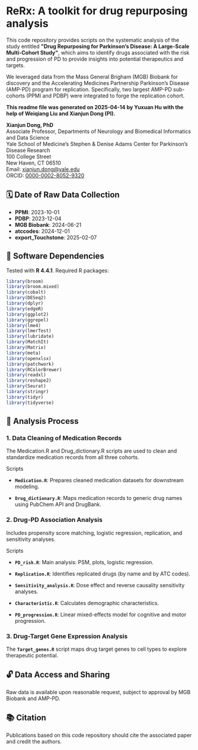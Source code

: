 # ReRx: A toolkit for drug repurposing analysis

This code repository provides scripts on the systematic analysis of the study entitled **"Drug Repurposing for Parkinson’s Disease: A Large-Scale Multi-Cohort Study"**, which aims to identify drugs associated with the risk and progression of PD to provide insights into potential therapeutics and targets.

We leveraged data from the Mass General Brigham (MGB) Biobank for discovery and the Accelerating Medicines Partnership Parkinson’s Disease (AMP-PD) program for replication. Specifically, two largest AMP-PD sub-cohorts (PPMI and PDBP) were integrated to forge the replication cohort.

**This readme file was generated on 2025-04-14 by Yuxuan Hu with the help of Weiqiang Liu and Xianjun Dong (PI).**

**Xianjun Dong, PhD**  
Associate Professor, Departments of Neurology and Biomedical Informatics and Data Science  
Yale School of Medicine’s Stephen & Denise Adams Center for Parkinson’s Disease Research  
100 College Street  
New Haven, CT 06510  
Email: [xianjun.dong@yale.edu](mailto:xianjun.dong@yale.edu)  
ORCID: [0000-0002-8052-9320](https://orcid.org/0000-0002-8052-9320)

## 🗓️ Date of Raw Data Collection

- **PPMI**: 2023-10-01  
- **PDBP**: 2023-12-04  
- **MGB Biobank**: 2024-06-21  
- **atccodes**: 2024-12-01  
- **export_Touchstone**: 2025-02-07  

## 🧰 Software Dependencies

Tested with **R 4.4.1**. Required R packages:

```r
library(broom)
library(broom.mixed)
library(cobalt)
library(DESeq2)
library(dplyr)
library(edgeR)
library(ggplot2)
library(ggrepel)
library(lme4)
library(lmerTest)
library(lubridate)
library(MatchIt)
library(Matrix)
library(meta)
library(openxlsx)
library(patchwork)
library(RColorBrewer)
library(readxl)
library(reshape2)
library(Seurat)
library(stringr)
library(tidyr)
library(tidyverse)
```

## 🔬 Analysis Process
### 1. Data Cleaning of Medication Records
The Medication.R and Drug_dictionary.R scripts are used to clean and standardize medication records from all three cohorts.

Scripts
- **`Medication.R`**:
Prepares cleaned medication datasets for downstream modeling.

- **`Drug_dictionary.R`**:
Maps medication records to generic drug names using PubChem API and DrugBank.

### 2. Drug-PD Association Analysis
Includes propensity score matching, logistic regression, replication, and sensitivity analyses.

Scripts
- **`PD_risk.R`**:
Main analysis: PSM, plots, logistic regression.

- **`Replication.R`**:
Identifies replicated drugs (by name and by ATC codes).

- **`Sensitivity_analysis.R`**:
Dose effect and reverse causality sensitivity analyses.

- **`Characteristic.R`**:
Calculates demographic characteristics.

- **`PD_progression.R`**:
Linear mixed-effects model for cognitive and motor progression.

### 3. Drug-Target Gene Expression Analysis
The **`Target_genes.R`** script maps drug target genes to cell types to explore therapeutic potential.

## 🔓 Data Access and Sharing
Raw data is available upon reasonable request, subject to approval by MGB Biobank and AMP-PD.

## 📚 Citation
Publications based on this code repository should cite the associated paper and credit the authors.

